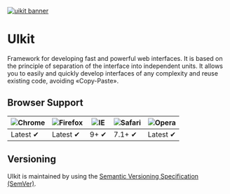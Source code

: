 <!--
index|1
-->

[![uikit banner](http://static-cache.ua.uaprom.net/image/bigl/logo.png)](http://bigl.ua/)

# UIkit

Framework for developing fast and powerful web interfaces. It is based on the principle of separation of the interface into independent units. It allows you to easily and quickly develop interfaces of any complexity and reuse existing code, avoiding «Copy-Paste».

## Browser Support

![Chrome](https://raw.github.com/alrra/browser-logos/master/chrome/chrome_48x48.png) | ![Firefox](https://raw.github.com/alrra/browser-logos/master/firefox/firefox_48x48.png) | ![IE](https://raw.github.com/alrra/browser-logos/master/internet-explorer/internet-explorer_48x48.png) | ![Safari](https://raw.github.com/alrra/browser-logos/master/safari/safari_48x48.png) | ![Opera](https://raw.github.com/alrra/browser-logos/master/opera/opera_48x48.png)
--- | --- | --- | --- | --- |
Latest ✔ | Latest ✔ | 9+ ✔ | 7.1+ ✔ | Latest ✔ |

## Versioning

UIkit is maintained by using the [Semantic Versioning Specification (SemVer)](http://semver.org).
